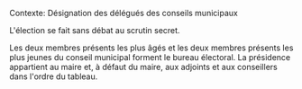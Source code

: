 Contexte: Désignation des délégués des conseils municipaux

L'élection se fait sans débat au scrutin secret.

Les deux membres présents les plus âgés et les deux membres présents les plus jeunes du conseil municipal forment le bureau électoral. La présidence appartient au maire et, à défaut du maire, aux adjoints et aux conseillers dans l'ordre du tableau.